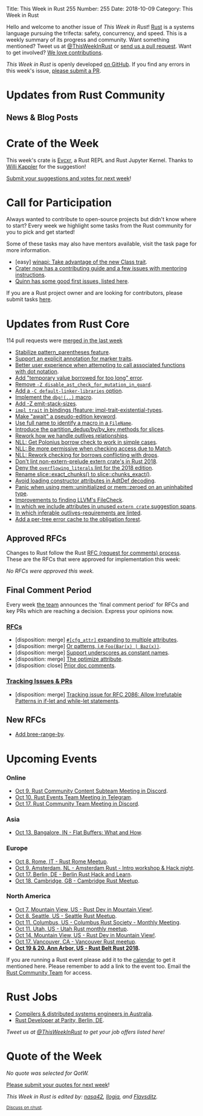 Title: This Week in Rust 255
Number: 255
Date: 2018-10-09
Category: This Week in Rust

Hello and welcome to another issue of *This Week in Rust*!
[Rust](http://rust-lang.org) is a systems language pursuing the trifecta: safety, concurrency, and speed.
This is a weekly summary of its progress and community.
Want something mentioned? Tweet us at [@ThisWeekInRust](https://twitter.com/ThisWeekInRust) or [send us a pull request](https://github.com/cmr/this-week-in-rust).
Want to get involved? [We love contributions](https://github.com/rust-lang/rust/blob/master/CONTRIBUTING.md).

*This Week in Rust* is openly developed [on GitHub](https://github.com/cmr/this-week-in-rust).
If you find any errors in this week's issue, [please submit a PR](https://github.com/cmr/this-week-in-rust/pulls).

# Updates from Rust Community

## News & Blog Posts

# Crate of the Week

This week's crate is [Evcxr](https://github.com/google/evcxr), a Rust REPL and Rust Jupyter Kernel. Thanks to [Willi Kappler](https://users.rust-lang.org/t/crate-of-the-week/2704/457) for the suggestion!

[Submit your suggestions and votes for next week][submit_crate]!

[submit_crate]: https://users.rust-lang.org/t/crate-of-the-week/2704

# Call for Participation

Always wanted to contribute to open-source projects but didn't know where to start?
Every week we highlight some tasks from the Rust community for you to pick and get started!

Some of these tasks may also have mentors available, visit the task page for more information.

* [easy] [winapi: Take advantage of the new Class trait](https://github.com/retep998/winapi-rs/issues/681).
* [Crater now has a contributing guide and a few issues with mentoring instructions](https://github.com/rust-lang-nursery/crater/blob/master/CONTRIBUTING.md).
* [Quinn has some good first issues, listed here](https://github.com/djc/quinn/issues?q=is%3Aissue+is%3Aopen+label%3A%22good+first+issue%22).

If you are a Rust project owner and are looking for contributors, please submit tasks [here][guidelines].

[guidelines]: https://users.rust-lang.org/t/twir-call-for-participation/4821

# Updates from Rust Core

114 pull requests were [merged in the last week][merged]

[merged]: https://github.com/search?q=is%3Apr+org%3Arust-lang+is%3Amerged+merged%3A2018-09-24..2018-10-01

* [Stabilize pattern_parentheses feature](https://github.com/rust-lang/rust/pull/54497).
* [Support an explicit annotation for marker traits](https://github.com/rust-lang/rust/pull/53693).
* [Better user experience when attempting to call associated functions with dot notation](https://github.com/rust-lang/rust/pull/54308).
* [Add "temporary value borrowed for too long" error](https://github.com/rust-lang/rust/pull/54164).
* [Remove `-Z disable_ast_check_for_mutation_in_guard`](https://github.com/rust-lang/rust/pull/54676).
* [Add a `-C default-linker-libraries` option](https://github.com/rust-lang/rust/pull/54675).
* [Implement the `dbg!(..)` macro](https://github.com/rust-lang/rust/pull/54317).
* [Add -Z emit-stack-sizes](https://github.com/rust-lang/rust/pull/51946).
* [`impl trait` in bindings (feature: impl-trait-existential-types](https://github.com/rust-lang/rust/pull/53542).
* [Make "await" a pseudo-edition keyword](https://github.com/rust-lang/rust/pull/54411).
* [Use full name to identify a macro in a `FileName`](https://github.com/rust-lang/rust/pull/54338).
* [Introduce the partition_dedup/by/by_key methods for slices](https://github.com/rust-lang/rust/pull/54058).
* [Rework how we handle outlives relationships](https://github.com/rust-lang/rust/pull/54453).
* [NLL: Get Polonius borrow check to work in simple cases](https://github.com/rust-lang/rust/pull/54468).
* [NLL: Be more permissive when checking access due to Match](https://github.com/rust-lang/rust/pull/53438).
* [NLL: Rework checking for borrows conflicting with drops](https://github.com/rust-lang/rust/pull/54509).
* [Don't lint non-extern-prelude extern crate's in Rust 2018](https://github.com/rust-lang/rust/pull/54650).
* [Deny the `overflowing_literals` lint for the 2018 edition](https://github.com/rust-lang/rust/pull/54507).
* [Rename slice::exact_chunks() to slice::chunks_exact()](https://github.com/rust-lang/rust/pull/54537).
* [Avoid loading constructor attributes in AdtDef decoding](https://github.com/rust-lang/rust/pull/54485).
* [Panic when using mem::uninitialized or mem::zeroed on an uninhabited type](https://github.com/rust-lang/rust/pull/54667).
* [Improvements to finding LLVM's FileCheck](https://github.com/rust-lang/rust/pull/54558).
* [In which we include attributes in unused `extern crate` suggestion spans](https://github.com/rust-lang/rust/pull/54488).
* [In which inferable outlives-requirements are linted](https://github.com/rust-lang/rust/pull/53013).
* [Add a per-tree error cache to the obligation forest](https://github.com/rust-lang/rust/pull/53255).

## Approved RFCs

Changes to Rust follow the Rust [RFC (request for comments)
process](https://github.com/rust-lang/rfcs#rust-rfcs). These
are the RFCs that were approved for implementation this week:

*No RFCs were approved this week.*

## Final Comment Period

Every week [the team](https://www.rust-lang.org/team.html) announces the
'final comment period' for RFCs and key PRs which are reaching a
decision. Express your opinions now.

### [RFCs](https://github.com/rust-lang/rfcs/labels/final-comment-period)

* [disposition: merge] [`#[cfg_attr]` expanding to multiple attributes](https://github.com/rust-lang/rfcs/pull/2539).
* [disposition: merge] [Or patterns, i.e `Foo(Bar(x) | Baz(x))`](https://github.com/rust-lang/rfcs/pull/2535).
* [disposition: merge] [Support underscores as constant names](https://github.com/rust-lang/rfcs/pull/2526).
* [disposition: merge] [The optimize attribute](https://github.com/rust-lang/rfcs/pull/2412).
* [disposition: close] [Prior doc comments](https://github.com/rust-lang/rfcs/pull/2374).

### [Tracking Issues & PRs](https://github.com/rust-lang/rust/labels/final-comment-period)

* [disposition: merge] [Tracking issue for RFC 2086: Allow Irrefutable Patterns in if-let and while-let statements](https://github.com/rust-lang/rust/issues/44495).

## New RFCs

* [Add bree-range-by](https://github.com/rust-lang/rfcs/pull/2553).

# Upcoming Events

### Online

* [Oct 9. Rust Community Content Subteam Meeting in Discord](https://discordapp.com/channels/442252698964721669/443773747350994945).
* [Oct 10. Rust Events Team Meeting in Telegram](https://t.me/joinchat/EkKINhHCgZ9llzvPidOssA).
* [Oct 17. Rust Community Team Meeting in Discord](https://discordapp.com/channels/442252698964721669/443773747350994945).

### Asia

* [Oct 13. Bangalore, IN - Flat Buffers: What and How](https://www.meetup.com/rustox/events/254812229/).

### Europe

* [Oct 8. Rome, IT - Rust Rome Meetup](https://www.meetup.com/it-IT/Rust-Roma/events/255137175/).
* [Oct 9. Amsterdam, NL - Amsterdam Rust - Intro workshop & Hack night](https://www.meetup.com/Rust-Amsterdam/events/254791434/).
* [Oct 17. Berlin, DE - Berlin Rust Hack and Learn](https://www.meetup.com/opentechschool-berlin/events/255020858/).
* [Oct 18. Cambridge, GB - Cambridge Rust Meetup](https://www.meetup.com/Cambridge-Rust-Meetup/events/pzwshpyxnbxb/).

### North America

* [Oct 7. Mountain View, US - Rust Dev in Mountain View!](https://www.meetup.com/Rust-Dev-in-Mountain-View/events/glnfcpyxnbkb/).
* [Oct 8. Seattle, US  - Seattle Rust Meetup](https://www.meetup.com/Seattle-Rust-Meetup/events/pkggvpyxnblb/).
* [Oct 11. Columbus, US - Columbus Rust Society - Monthly Meeting](https://www.meetup.com/columbus-rs/events/dbcfrpyxnbpb/).
* [Oct 11. Utah, US - Utah Rust monthly meetup](https://www.meetup.com/utahrust/events/255209633/).
* [Oct 14. Mountain View, US - Rust Dev in Mountain View!](https://www.meetup.com/Rust-Dev-in-Mountain-View/events/glnfcpyxnbsb/).
* [Oct 17. Vancouver, CA - Vancouver Rust meetup](https://www.meetup.com/Vancouver-Rust/events/dqldspyxnbwb/).
* **[Oct 19 & 20. Ann Arbor, US - Rust Belt Rust 2018](https://rust-belt-rust.com/).**

If you are running a Rust event please add it to the [calendar] to get
it mentioned here. Please remember to add a link to the event too.
Email the [Rust Community Team][community] for access.

[calendar]: https://www.google.com/calendar/embed?src=apd9vmbc22egenmtu5l6c5jbfc%40group.calendar.google.com
[community]: mailto:community-team@rust-lang.org

# Rust Jobs

* [Compilers & distributed systems engineers in Australia](https://www.reddit.com/r/rust/comments/9kx94z/job_compilers_distributed_systems_engineers_in/).
* [Rust Developer at Parity, Berlin, DE](https://paritytech.io/jobs/).

*Tweet us at [@ThisWeekInRust](https://twitter.com/ThisWeekInRust) to get your job offers listed here!*

# Quote of the Week

*No quote was selected for QotW.*

[Please submit your quotes for next week](http://users.rust-lang.org/t/twir-quote-of-the-week/328)!

*This Week in Rust is edited by: [nasa42](https://github.com/nasa42), [llogiq](https://github.com/llogiq), and [Flavsditz](https://github.com/Flavsditz).*

<small>[Discuss on r/rust]().</small>

